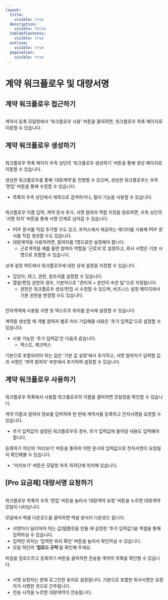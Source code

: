 ```yaml
---
layout:
  title:
    visible: true
  description:
    visible: false
  tableOfContents:
    visible: true
  outline:
    visible: true
  pagination:
    visible: true
---
```


# 계약 워크플로우 및 대량서명

## 계약 워크플로우 접근하기&#x20;

<figure><img src="../.gitbook/assets/image (63).png" alt=""><figcaption></figcaption></figure>

계약서 등록 모달창에서 '워크플로우 사용' 버튼을 클릭하면, 워크플로우 목록 페이지로 이동할 수 있습니다.&#x20;

## 계약 워크플로우 생성하기

<figure><img src="../.gitbook/assets/image (7).png" alt=""><figcaption></figcaption></figure>

워크플로우 목록 페이지 우측 상단의 ‘워크플로우 생성하기’ 버튼을 통해 생성 페이지로 이동할 수 있습니다.

생성한 워크플로우를 통해 ‘대량계약’을 진행할 수 있으며, 생성한 워크플로우는 우측 ‘편집’ 버튼을 통해 수정할 수 있습니다.

* 목록의 우측 상단에서 제목으로 검색하거나, 필터 기능을 사용할 수 있습니다.&#x20;

<figure><img src="../.gitbook/assets/image (170).png" alt=""><figcaption></figcaption></figure>

워크플로우 이름 입력, 계약 문서 추가, 서명 참여자 역할 지정을 완료하면, 우측 상단의 '서명 위치' 버튼을 통해 서명 단계로 넘어갈 수 있습니다.&#x20;

* PDF 문서를 직접 추가할 수도 있고, 프릭스에서 제공하는 에디터를 사용해 PDF 문서를 직접 생성할 수도 있습니다.&#x20;
* 대량계약을 사용하려면, 참여자를 1명으로만 설정해야 합니다.&#x20;
  * 근로계약을 예를 들면 참여자 역할을 '근로자'로 설정하고, 회사 서명은 기본 서명으로 포함할 수 있습니다.&#x20;

상세 설정 파트에서 워크플로우에 대한 상세 설정을 지정할 수 있습니다.&#x20;

* 담당자, 태그, 권한, 참조자를 설정할 수 있습니다.&#x20;
* 열람/편집 권한의 경우, 기본적으로 "관리자 + 본인이 속한 팀"으로 지정됩니다.&#x20;
  * 권한은 워크플로우 생성/편집 시 수정할 수 있으며, 비즈니스 설정 페이지에서 기본 권한을 변경할 수도 있습니다.&#x20;

<figure><img src="../.gitbook/assets/image (171).png" alt=""><figcaption></figcaption></figure>

전자계약에 사용될 서명 및 텍스트의 위치를 문서에 설정할 수 있습니다.

계약을 생성할 때 개별 참여자 별로 미리 기입해둘 내용은 '추가 입력값'으로 설정할 수 있습니다.

* 사용 가능한 '추가 입력값'은 다음과 같습니다.&#x20;
  * 텍스트, 체크박스&#x20;

기본으로 포함되어야 하는 값은 ‘기본 값 설정’에서 추가하고, 서명 참여자가 입력할 값과 서명은 ‘계약 참여자’ 부분에서 추가하여 설정할 수 있습니다.

## 계약 워크플로우 사용하기

<figure><img src="../.gitbook/assets/image (67).png" alt=""><figcaption></figcaption></figure>

워크플로우 목록에서 사용할 워크플로우의 이름을 클릭하면 모달창을 확인할 수 있습니다.

계약 이름과 참여자 정보를 입력하여 한 번에 계약서를 등록하고 전자서명을 요청할 수 있습니다.

* 추가 입력값이 설정된 워크플로우의 경우, 추가 입력값에 들어갈 내용도 입력해야 합니다.

등록하기 하단의 ‘미리보기’ 버튼을 통하여 어떤 문서와 입력값으로 전자서명이 요청될 지 확인해볼 수 있습니다.

* '미리보기' 버튼은 모달창 좌측 최하단에 위치해 있습니다.&#x20;

## \[Pro 요금제] 대량서명 요청하기

<figure><img src="../.gitbook/assets/image (68).png" alt=""><figcaption></figcaption></figure>

워크플로우 목록의 우측 ‘편집’ 버튼을 눌러서 ‘대량계약 요청’ 버튼을 누르면 대량계약 모달이 나타납니다.

모달에서 엑셀 다운로드를 클릭하면 엑셀 양식이 다운로드 됩니다.

* 서명마다 달라져야 하는 값(템플릿을 만들 때 설정한 ‘추가 입력값‘)을 엑셀을 통해 입력하실 수 있습니다.
* 입력란 위치는 ‘입력란 위치 확인’ 버튼을 눌러서 확인하실 수 있습니다.
* 모달 하단의 ‘**업로드 규칙**’을 확인해 주세요.

파일을 업로드하고 등록하기 버튼을 클릭하면 전송될 계약의 목록을 확인할 수 있습니다.

<figure><img src="../.gitbook/assets/image (69).png" alt=""><figcaption></figcaption></figure>

* 서명 요청자는 현재 로그인한 유저로 설정됩니다. 기본으로 포함한 회사서명은 요청자가 서명한 것으로 간주됩니다.
* 전송 시작을 누르면 대량계약이 전송됩니다.
